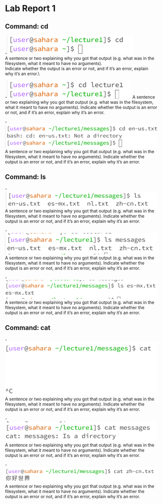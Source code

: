 # Lab Report 1

## Command: cd
-![Image](https://github.com/hillarychang/cse15l-lab-reports/blob/main/Screenshot%202023-10-02%20125930.png)\
A sentence or two explaining why you got that output (e.g. what was in the filesystem, what it meant to have no arguments).\
Indicate whether the output is an error or not, and if it’s an error, explain why it’s an error.\

-![Image](https://github.com/hillarychang/cse15l-lab-reports/blob/main/Screenshot%202023-10-02-1.png)
A sentence or two explaining why you got that output (e.g. what was in the filesystem, what it meant to have no arguments).
Indicate whether the output is an error or not, and if it’s an error, explain why it’s an error.

-![Image](https://github.com/hillarychang/cse15l-lab-reports/blob/main/Screenshot%202023-10-02-2.png)
A sentence or two explaining why you got that output (e.g. what was in the filesystem, what it meant to have no arguments).
Indicate whether the output is an error or not, and if it’s an error, explain why it’s an error.

## Command: ls
-![Image](https://github.com/hillarychang/cse15l-lab-reports/blob/main/Screenshot%202023-10-02-3.png)
A sentence or two explaining why you got that output (e.g. what was in the filesystem, what it meant to have no arguments).
Indicate whether the output is an error or not, and if it’s an error, explain why it’s an error.

-![Image](https://github.com/hillarychang/cse15l-lab-reports/blob/main/Screenshot%202023-10-02-5.png)
A sentence or two explaining why you got that output (e.g. what was in the filesystem, what it meant to have no arguments).
Indicate whether the output is an error or not, and if it’s an error, explain why it’s an error.

-![Image](https://github.com/hillarychang/cse15l-lab-reports/blob/main/Screenshot%202023-10-02-6.png)
A sentence or two explaining why you got that output (e.g. what was in the filesystem, what it meant to have no arguments).
Indicate whether the output is an error or not, and if it’s an error, explain why it’s an error.

## Command: cat
-![Image](https://github.com/hillarychang/cse15l-lab-reports/blob/main/Screenshot%202023-10-02-9131711.png)
A sentence or two explaining why you got that output (e.g. what was in the filesystem, what it meant to have no arguments).
Indicate whether the output is an error or not, and if it’s an error, explain why it’s an error.

-![Image](https://github.com/hillarychang/cse15l-lab-reports/blob/main/Screenshot%202023-10-02-8131654.png)
A sentence or two explaining why you got that output (e.g. what was in the filesystem, what it meant to have no arguments).
Indicate whether the output is an error or not, and if it’s an error, explain why it’s an error.

-![Image](https://github.com/hillarychang/cse15l-lab-reports/blob/main/Screenshot%202023-10-02-7131628.png)
A sentence or two explaining why you got that output (e.g. what was in the filesystem, what it meant to have no arguments).
Indicate whether the output is an error or not, and if it’s an error, explain why it’s an error.
